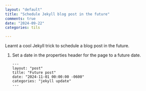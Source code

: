 ```yaml
---
layout: "default"
title: "Schedule Jekyll blog post in the future"
comments: true
date: "2024-09-22"
categories: tils

---
```


Learnt a cool Jekyll trick to schedule a blog post in the future.

1. Set a date in the properties header for the page to a future date.

   ```
   ---
   layout: "post"
   title: "Future post"
   date: "2024-11-01 00:00:00 -0600"
   categories: "jekyll update"
   ---

   ```
